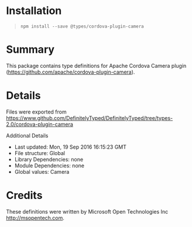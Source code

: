 # Installation
> `npm install --save @types/cordova-plugin-camera`

# Summary
This package contains type definitions for Apache Cordova Camera plugin (https://github.com/apache/cordova-plugin-camera).

# Details
Files were exported from https://www.github.com/DefinitelyTyped/DefinitelyTyped/tree/types-2.0/cordova-plugin-camera

Additional Details
 * Last updated: Mon, 19 Sep 2016 16:15:23 GMT
 * File structure: Global
 * Library Dependencies: none
 * Module Dependencies: none
 * Global values: Camera

# Credits
These definitions were written by Microsoft Open Technologies Inc <http://msopentech.com>.

